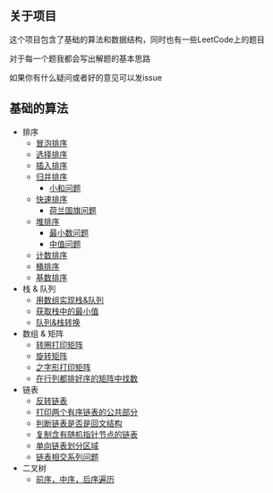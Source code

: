 ## 关于项目  
这个项目包含了基础的算法和数据结构，同时也有一些LeetCode上的题目

对于每一个题我都会写出解题的基本思路

如果你有什么疑问或者好的意见可以发issue


## 基础的算法
- 排序
    - [冒泡排序](https://github.com/whyalwaysmea/Java-Algorithm/blob/master/sort/BubbleSort.md)    
    - [选择排序](https://github.com/whyalwaysmea/Java-Algorithm/blob/master/sort/SelectionSort.md)     
    - [插入排序](https://github.com/whyalwaysmea/Java-Algorithm/blob/master/sort/InsertionSort.md)    
    - [归并排序](https://github.com/whyalwaysmea/Java-Algorithm/blob/master/sort/MergeSort.md)    
        - [小和问题](https://github.com/whyalwaysmea/Java-Algorithm/blob/master/sort/SmallSum.md)         
    - [快速排序](https://github.com/whyalwaysmea/Java-Algorithm/blob/master/sort/QuickSort.md)   
        - [荷兰国旗问题](https://github.com/whyalwaysmea/Java-Algorithm/blob/master/sort/NetherlandsSort.md)    
    - [堆排序](https://github.com/whyalwaysmea/Java-Algorithm/blob/master/sort/HeapSort.md)    
        - [最小数问题](https://github.com/whyalwaysmea/Java-Algorithm/blob/master/sort/LargestNumber.md)   
        - [中值问题](https://github.com/whyalwaysmea/Java-Algorithm/blob/master/sort/MedianValue.md)   
    - [计数排序](https://github.com/whyalwaysmea/Java-Algorithm/blob/master/sort/CountingSort.md)       
    - [桶排序](https://github.com/whyalwaysmea/Java-Algorithm/blob/master/sort/BucketSort.md)       
    - [基数排序](https://github.com/whyalwaysmea/Java-Algorithm/blob/master/sort/RadixSort.md)      
- 栈 & 队列 
    - [用数组实现栈&队列](https://github.com/whyalwaysmea/Java-Algorithm/blob/master/stacks%26queue/ArrayToStacks%26Queue.md)      
    - [获取栈中的最小值](https://github.com/whyalwaysmea/Java-Algorithm/blob/master/stacks%26queue/getMinValueOfStack.md)
    - [队列&栈转换](https://github.com/whyalwaysmea/Java-Algorithm/blob/master/stacks%26queue/StackAndQueueConvert.md)  
- 数组 & 矩阵
    - [转圈打印矩阵](https://github.com/whyalwaysmea/Java-Algorithm/blob/master/array%26matrix/PrintMatrixSpiralOrder.md)      
    - [旋转矩阵](https://github.com/whyalwaysmea/Java-Algorithm/blob/master/array%26matrix/RotateMatrix.md)  
    - [之字形打印矩阵](https://github.com/whyalwaysmea/Java-Algorithm/blob/master/array%26matrix/ZigZagPrintMatrix.md)    
    - [在行列都排好序的矩阵中找数](https://github.com/whyalwaysmea/Java-Algorithm/blob/master/array%26matrix/FindNumInSortedMatrix.md)    
- 链表  
    - [反转链表](https://github.com/whyalwaysmea/Java-Algorithm/blob/master/linkedlist/ReverseList.md)  
    - [打印两个有序链表的公共部分](https://github.com/whyalwaysmea/Java-Algorithm/blob/master/LinkedList/PrintCommonPart.md)      
    - [判断链表是否是回文结构](https://github.com/whyalwaysmea/Java-Algorithm/blob/master/LinkedList/IsPalindromeList.md)  
    - [复制含有随机指针节点的链表](https://github.com/whyalwaysmea/Java-Algorithm/blob/master/LinkedList/CopyListWithRandom.md)  
    - [单向链表划分区域](https://github.com/whyalwaysmea/Java-Algorithm/blob/master/LinkedList/SmallerEqualBigger.md)  
    - [链表相交系列问题](https://github.com/whyalwaysmea/Java-Algorithm/blob/master/LinkedList/FindFirstIntersectNode.md)  
- 二叉树
    - [前序，中序，后序遍历](https://github.com/whyalwaysmea/Java-Algorithm/blob/master/tree/TraversalBinaryTree.md)      
    
